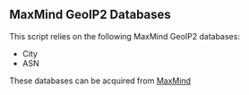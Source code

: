 ## MaxMind GeoIP2 Databases

This script relies on the following MaxMind GeoIP2 databases:

- City
- ASN

These databases can be acquired from [MaxMind](https://www.maxmind.com/en/home)

